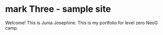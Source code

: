 # mark Three - sample site 

Welcome! This is Junia Josephine. This is my portfolio for level zero NeoG camp.
